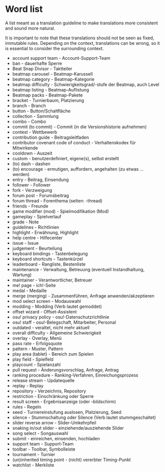 # Word list

A list meant as a translation guideline to make translations more consistent and sound more natural.

It is important to note that these translations should not be seen as fixed, immutable rules. Depending on the context, translations can be wrong, so it is essential to consider the surrounding context.

- account support team - Account-Support-Team
- ban - dauerhafte Sperre
- Beat Snap Divisor - Taktteiler
- beatmap carousel - Beatmap-Karussell
- beatmap category - Beatmap-Kategorie
- beatmap difficulty - Schwierigkeitsgrad/-stufe der Beatmap, auch Level
- beatmap listing - Beatmap-Auflistung
- Beatmap packs - Beatmap-Pakete
- bracket - Turnierbaum, Platzierung
- branch - Branch
- button - Button/Schaltfläche
- collection - Sammlung
- combo - Combo
- commit (to commit) - Commit (in die Versionshistorie aufnehmen)
- contest - Wettbewerb
- contribution guide - Beitragsleitfaden
- contributor covenant code of conduct - Verhaltenskodex für Mitwirkende
- cooldown - Auszeit
- custom - benutzerdefiniert, eigene(s), selbst erstellt
- (to) dash - dashen
- (to) encourage - ermutigen, auffordern, angehalten (zu etwas … werden)
- entry - Beitrag, Einsendung
- follower - Follower
- fork - Verzweigung
- forum post - Forumsbeitrag
- forum thread - Forenthema (selten: -thread)
- friends - Freunde
- game modifier (mod) - Spielmodifikation (Mod)
- gameplay - Spielverlauf
- grade - Note
- guidelines - Richtlinien
- highlight - Erwähnung, Highlight
- help centre - Hilfecenter
- issue - Issue
- judgement - Beurteilung
- keyboard bindings - Tastenbelegung
- keyboard shortcuts - Tastenkürzel
- leaderboard - Rangliste, Bestenliste
- maintenance - Verwaltung, Betreuung (eventuell Instandhaltung, Wartung)
- maintainer - Verantwortlicher, Betreuer
- me! page - ich!-Seite
- medal - Medaille
- merge (merging) - Zusammenführen, Anfrage anwenden/akzeptieren
- mod select screen - Modauswahl
- modding - Modding (Verb lautet gemoddet)
- offset wizard - Offset-Assistent
- osu! privacy policy - osu!-Datenschutzrichtlinie
- osu! staff - osu!-Belegschaft, Mitarbeiter, Personal
- outdated - veraltet, nicht mehr aktuell
- overall difficulty - Allgemeine Schwierigkeit
- overlay - Overlay, Menü
- pass rate - Erfolgsquote
- pattern - Muster, Pattern
- play area (tablet) - Bereich zum Spielen
- play field - Spielfeld
- playcount - Spielanzahl
- pull request - Änderungsvorschlag, Anfrage, Antrag
- ranking procedure - Ranking-Verfahren, Einreichungsprozess
- release stream - Updatequelle
- replay - Replay
- repository - Verzeichnis, Repository
- restriction - Einschränkung oder Sperre
- result screen - Ergebnisanzeige (oder -bildschirm)
- rules - Regeln
- seed - Turniereinstufung auslosen, Platzierung, Seed
- silence - Stummschaltung oder Silence (Verb lautet stummgeschaltet)
- slider reverse arrow - Slider-Umkehrpfeil
- snaking in/out slider - einziehende/ausziehende Slider
- song select - Songauswahl
- submit - einreichen, einsenden, hochladen
- support team - Support-Team
- toolbar - Toolbar, Symbolleiste
- tournament - Turnier
- (un)inherited timing point - (nicht) vererbter Timing-Punkt
- watchlist - Merkliste
